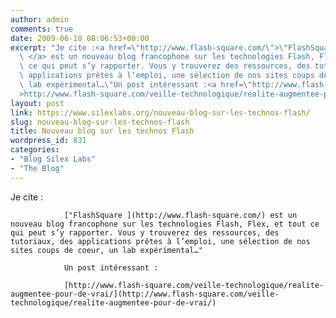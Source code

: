 ```yaml
---
author: admin
comments: true
date: 2009-06-18 08:06:53+00:00
excerpt: "Je cite :<a href=\"http://www.flash-square.com/\">\"FlashSquare\
  \ </a> est un nouveau blog francophone sur les technologies Flash, Flex, et tout\
  \ ce qui peut s’y rapporter. Vous y trouverez des ressources, des tutoriaux, des\
  \ applications prêtes à l’emploi, une sélection de nos sites coups de coeur, un\
  \ lab expérimental…\"Un post intéressant :<a href=\"http://www.flash-square.com/veille-technologique/realite-augmentee-pour-de-vrai/\"\
  >http://www.flash-square.com/veille-technologique/realite-augmentee-pour-de-vrai/</a>"
layout: post
link: https://www.silexlabs.org/nouveau-blog-sur-les-technos-flash/
slug: nouveau-blog-sur-les-technos-flash
title: Nouveau blog sur les technos Flash
wordpress_id: 831
categories:
- "Blog Silex Labs"
- "The Blog"
---
```


Je cite :

				["FlashSquare ](http://www.flash-square.com/) est un nouveau blog francophone sur les technologies Flash, Flex, et tout ce qui peut s’y rapporter. Vous y trouverez des ressources, des tutoriaux, des applications prêtes à l’emploi, une sélection de nos sites coups de coeur, un lab expérimental…"

				Un post intéressant :

				[http://www.flash-square.com/veille-technologique/realite-augmentee-pour-de-vrai/](http://www.flash-square.com/veille-technologique/realite-augmentee-pour-de-vrai/)

